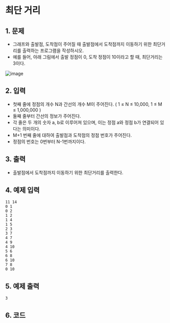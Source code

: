 # 최단 거리 #

## 1. 문제
- 그래프와 출발점, 도착점이 주어질 때 출발점에서 도착점까지 이동하기 위한 최단거리를 출력하는 프로그램을 작성하시오.
- 예를 들어, 아래 그림에서 출발 정점이 0, 도착 정점이 10이라고 할 때, 최단거리는 3이다.

![image](https://user-images.githubusercontent.com/35207245/71363612-0596f200-25dd-11ea-9cfe-f5cd0410943f.png)

## 2. 입력

- 첫째 줄에 정점의 개수 N과 간선의 개수 M이 주어진다. ( 1 ≤ N ≤ 10,000, 1 ≤ M ≤ 1,000,000 )
- 둘째 줄부터 간선의 정보가 주어진다.
- 각 줄은 두 개의 숫자 a, b로 이루어져 있으며, 이는 정점 a와 정점 b가 연결되어 있다는 의미이다.
- M+1 번째 줄에 대하여 출발점과 도착점의 정점 번호가 주어진다.
- 정점의 번호는 0번부터 N-1번까지이다.

## 3. 출력
- 출발점에서 도착점까지 이동하기 위한 최단거리를 출력한다.

## 4. 예제 입력
```
11 14
0 1
0 2
1 2
1 4
1 5
2 3
3 7
4 7
4 9
4 10
5 6
6 8
6 10
7 8
0 10
```

## 5. 예제 출력
```
3
```

## 6. 코드

```c++

```
